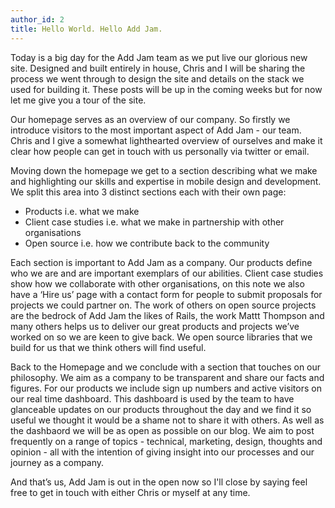 ```yaml
---
author_id: 2
title: Hello World. Hello Add Jam.
---
```


Today is a big day for the Add Jam team as we put live our glorious new site. Designed and built entirely in house, Chris and I will be sharing the process we went through to design the site and details on the stack we used for building it. These posts will be up in the coming weeks but for now let me give you a tour of the site.

Our homepage serves as an overview of our company. So firstly we introduce visitors to the most important aspect of Add Jam - our team. Chris and I give a somewhat lighthearted overview of ourselves and make it clear how people can get in touch with us personally via twitter or email.

Moving down the homepage we get to a section describing what we make and highlighting our skills and expertise in mobile design and development. We split this area into 3 distinct sections each with their own page:

* Products i.e. what we make
* Client case studies i.e. what we make in partnership with other organisations
* Open source i.e. how we contribute back to the community

Each section is important to Add Jam as a company. Our products define who we are and are important exemplars of our abilities. Client case studies show how we collaborate with other organisations, on this note we also have a ‘Hire us’ page with a contact form for people to submit proposals for projects we could partner on. The work of others on open source projects are the bedrock of Add Jam the likes of Rails, the work Mattt Thompson and many others helps us to deliver our great products and projects we’ve worked on so we are keen to give back. We open source libraries that we build for us that we think others will find useful.

Back to the Homepage and we conclude with a section that touches on our philosophy. We aim as a company to be transparent and share our facts and figures. For our products we include sign up numbers and active visitors on our real time dashboard. This dashboard is used by the team to have glanceable updates on our products throughout the day and we find it so useful we thought it would be a shame not to share it with others. As well as the dashbaord we will be as open as possible on our blog. We aim to post frequently on a range of topics - technical, marketing, design, thoughts and opinion - all with the intention of giving insight into our processes and our journey as a company.

And that’s us, Add Jam is out in the open now so I'll close by saying feel free to get in touch with either Chris or myself at any time.
